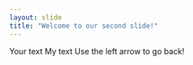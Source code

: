```yaml
---
layout: slide
title: "Welcome to our second slide!"
---
```

Your text
My text
Use the left arrow to go back!
